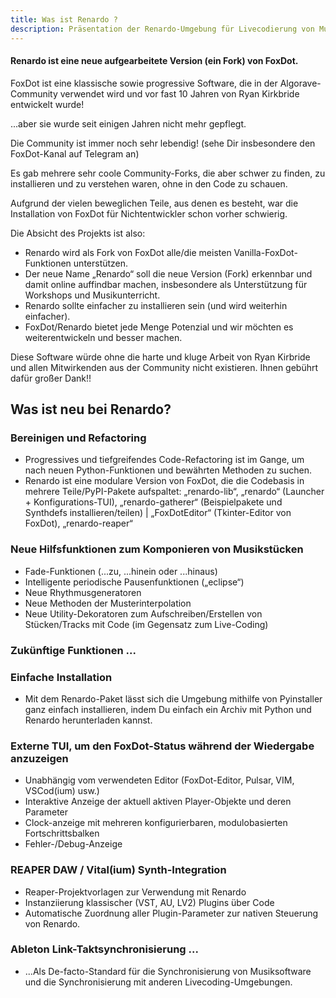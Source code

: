 ```yaml
---
title: Was ist Renardo ?
description: Präsentation der Renardo-Umgebung für Livecodierung von Musik.
---
```


#### Renardo ist eine neue aufgearbeitete Version (ein Fork) von FoxDot.

FoxDot ist eine klassische sowie progressive Software, die in der Algorave-Community verwendet wird und vor fast 10 Jahren von Ryan Kirkbride entwickelt wurde!

...aber sie wurde seit einigen Jahren nicht mehr gepflegt.

Die Community ist immer noch sehr lebendig! (sehe Dir insbesondere den FoxDot-Kanal auf Telegram an)

Es gab mehrere sehr coole Community-Forks, die aber schwer zu finden, zu installieren und zu verstehen waren, ohne in den Code zu schauen.

Aufgrund der vielen beweglichen Teile, aus denen es besteht, war die Installation von FoxDot für Nichtentwickler schon vorher schwierig.

Die Absicht des Projekts ist also:

- Renardo wird als Fork von FoxDot alle/die meisten Vanilla-FoxDot-Funktionen unterstützen.
- Der neue Name „Renardo“ soll die neue Version (Fork) erkennbar und damit online auffindbar machen, insbesondere als Unterstützung für Workshops und Musikunterricht.
- Renardo sollte einfacher zu installieren sein (und wird weiterhin einfacher).
- FoxDot/Renardo bietet jede Menge Potenzial und wir möchten es weiterentwickeln und besser machen.

Diese Software würde ohne die harte und kluge Arbeit von Ryan Kirbride und allen Mitwirkenden aus der Community nicht existieren. Ihnen gebührt dafür großer Dank!!

## Was ist neu bei Renardo?


### Bereinigen und Refactoring

- Progressives und tiefgreifendes Code-Refactoring ist im Gange, um nach neuen Python-Funktionen und bewährten Methoden zu suchen.
- Renardo ist eine modulare Version von FoxDot, die die Codebasis in mehrere Teile/PyPI-Pakete aufspaltet: „renardo-lib“, „renardo“ (Launcher + Konfigurations-TUI), „renardo-gatherer“ (Beispielpakete und Synthdefs installieren/teilen) | „FoxDotEditor“ (Tkinter-Editor von FoxDot), „renardo-reaper“

### Neue Hilfsfunktionen zum Komponieren von Musikstücken

- Fade-Funktionen (...zu, ...hinein oder ...hinaus)
- Intelligente periodische Pausenfunktionen („eclipse“)
- Neue Rhythmusgeneratoren
- Neue Methoden der Musterinterpolation
- Neue Utility-Dekoratoren zum Aufschreiben/Erstellen von Stücken/Tracks mit Code (im Gegensatz zum Live-Coding)

### Zukünftige Funktionen ...

### Einfache Installation

- Mit dem Renardo-Paket lässt sich die Umgebung mithilfe von Pyinstaller ganz einfach installieren, indem Du einfach ein Archiv mit Python und Renardo herunterladen kannst.

### Externe TUI, um den FoxDot-Status während der Wiedergabe anzuzeigen

- Unabhängig vom verwendeten Editor (FoxDot-Editor, Pulsar, VIM, VSCod(ium) usw.)
- Interaktive Anzeige der aktuell aktiven Player-Objekte und deren Parameter
- Clock-anzeige mit mehreren konfigurierbaren, modulobasierten Fortschrittsbalken
- Fehler-/Debug-Anzeige

### REAPER DAW / Vital(ium) Synth-Integration

- Reaper-Projektvorlagen zur Verwendung mit Renardo
- Instanziierung klassischer (VST, AU, LV2) Plugins über Code
- Automatische Zuordnung aller Plugin-Parameter zur nativen Steuerung von Renardo.

### Ableton Link-Taktsynchronisierung ...

- ...Als De-facto-Standard für die Synchronisierung von Musiksoftware und die Synchronisierung mit anderen Livecoding-Umgebungen.